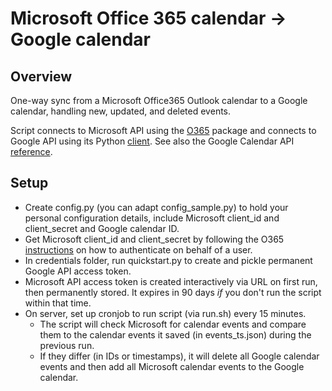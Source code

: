 # Microsoft Office 365 calendar -> Google calendar

## Overview

One-way sync from a Microsoft Office365 Outlook calendar to a Google calendar, handling new, updated, and deleted events.

Script connects to Microsoft API using the [O365](https://github.com/O365/python-o365#calendar) package and connects to Google API using its Python [client](https://developers.google.com/docs/api/quickstart/python). See also the Google Calendar API [reference]( https://developers.google.com/calendar/v3/reference/events).

## Setup

  - Create config.py (you can adapt config_sample.py) to hold your personal configuration details, include Microsoft client_id and client_secret and Google calendar ID.
  - Get Microsoft client_id and client_secret by following the O365 [instructions](https://github.com/O365/python-o365#authentication) on how to authenticate on behalf of a user.
  - In credentials folder, run quickstart.py to create and pickle permanent Google API access token.
  - Microsoft API access token is created interactively via URL on first run, then permanently stored. It expires in 90 days *if* you don't run the script within that time.
  - On server, set up cronjob to run script (via run.sh) every 15 minutes.
      - The script will check Microsoft for calendar events and compare them to the calendar events it saved (in events_ts.json) during the previous run.
      - If they differ (in IDs or timestamps), it will delete all Google calendar events and then add all Microsoft calendar events to the Google calendar.
